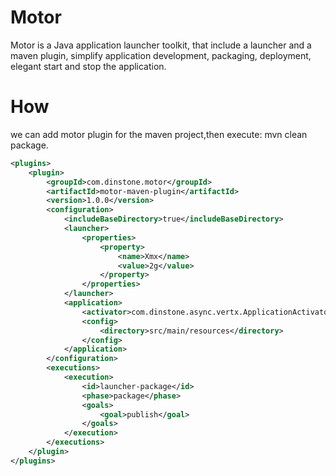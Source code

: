 # Motor
Motor is a Java application launcher toolkit, that include a launcher and a maven plugin, simplify application development, packaging, deployment, elegant start and stop the application.

# How
we can add motor plugin for the maven project,then execute: mvn clean package.

```xml
<plugins>
	<plugin>
		<groupId>com.dinstone.motor</groupId>
		<artifactId>motor-maven-plugin</artifactId>
		<version>1.0.0</version>
		<configuration>
			<includeBaseDirectory>true</includeBaseDirectory>
			<launcher>
				<properties>
					<property>
						<name>Xmx</name>
						<value>2g</value>
					</property>
				</properties>
			</launcher>
			<application>
				<activator>com.dinstone.async.vertx.ApplicationActivator</activator>
				<config>
					<directory>src/main/resources</directory>
				</config>
			</application>
		</configuration>
		<executions>
			<execution>
				<id>launcher-package</id>
				<phase>package</phase>
				<goals>
					<goal>publish</goal>
				</goals>
			</execution>
		</executions>
	</plugin>
</plugins>
```
